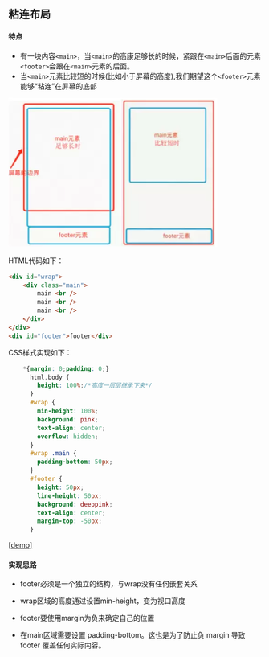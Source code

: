 ## 粘连布局

#### 特点

- 有一块内容`<main>`，当`<main>`的高康足够长的时候，紧跟在`<main>`后面的元素`<footer>`会跟在`<main>`元素的后面。
- 当`<main>`元素比较短的时候(比如小于屏幕的高度),我们期望这个`<footer>`元素能够“粘连”在屏幕的底部



<img src="demo\粘连布局.png" style="zoom:67%;" />



HTML代码如下：

```html
<div id="wrap">
    <div class="main">
        main <br />
        main <br />
        main <br />
    </div>
</div>
<div id="footer">footer</div>
```

CSS样式实现如下：

```css
    *{margin: 0;padding: 0;}
      html,body {
        height: 100%;/*高度一层层继承下来*/
      }
      #wrap {
        min-height: 100%;
        background: pink;
        text-align: center;
        overflow: hidden;
      }
      #wrap .main {
        padding-bottom: 50px;
      }
      #footer {
        height: 50px;
        line-height: 50px;
        background: deeppink;
        text-align: center;
        margin-top: -50px;
      }
```

[[demo\]](demo/01.html)



#### 实现思路

- footer必须是一个独立的结构，与wrap没有任何嵌套关系
- wrap区域的高度通过设置min-height，变为视口高度

- footer要使用margin为负来确定自己的位置
- 在main区域需要设置 padding-bottom。这也是为了防止负 margin 导致 footer 覆盖任何实际内容。